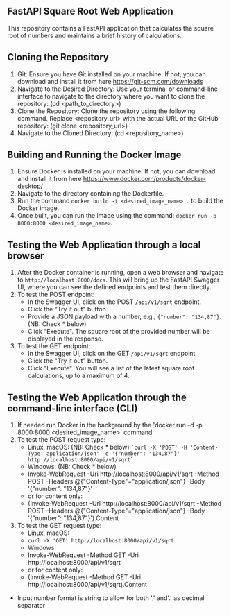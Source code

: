 ## FastAPI Square Root Web Application
This repository contains a FastAPI application that calculates the square root of numbers and maintains a brief history of calculations.

## Cloning the Repository
1. Git: Ensure you have Git installed on your machine. 
   If not, you can download and install it from here https://git-scm.com/downloads
2. Navigate to the Desired Directory: Use your terminal or command-line interface to navigate to the directory 
   where you want to clone the repository: (cd <path_to_directory>)
3. Clone the Repository: Clone the repository using the following command. 
   Replace <repository_url> with the actual URL of the GitHub repository: (git clone <repository_url>)
4. Navigate to the Cloned Directory: (cd <repository_name>)

## Building and Running the Docker Image
1. Ensure Docker is installed on your machine. 
   If not, you can download and install it from here https://www.docker.com/products/docker-desktop/
2. Navigate to the directory containing the Dockerfile.
3. Run the command `docker build -t <desired_image_name> .` to build the Docker image.
4. Once built, you can run the image using the command: `docker run -p 8000:8000 <desired_image_name>`.

## Testing the Web Application through a local browser
1. After the Docker container is running, open a web browser and navigate to `http://localhost:8000/docs`. 
   This will bring up the FastAPI Swagger UI, where you can see the defined endpoints and test them directly.
3. To test the POST endpoint:
   - In the Swagger UI, click on the POST `/api/v1/sqrt` endpoint.
   - Click the "Try it out" button.
   - Provide a JSON payload with a number, e.g., `{"number": "134,87"}`. (NB: Check * below)
   - Click "Execute". The square root of the provided number will be displayed in the response.
4. To test the GET endpoint:
   - In the Swagger UI, click on the GET `/api/v1/sqrt` endpoint.
   - Click the "Try it out" button.
   - Click "Execute". You will see a list of the latest square root calculations, up to a maximum of 4.

## Testing the Web Application through the command-line interface (CLI)
1. If needed run Docker in the background by the 'docker run -d -p 8000:8000 <desired_image_name>' command
2. To test the POST request type:
   - Linux, macOS: (NB: Check * below)
   ``` `curl -X 'POST' -H 'Content-Type: application/json' -d '{"number": "134,87"}' http://localhost:8000/api/v1/sqrt` ```
   - Windows: (NB: Check * below)
   - Invoke-WebRequest -Uri http://localhost:8000/api/v1/sqrt -Method POST -Headers @{"Content-Type"="application/json"} -Body '{"number": "134,87"}' 
   - or for content only:
   - (Invoke-WebRequest -Uri http://localhost:8000/api/v1/sqrt -Method POST -Headers @{"Content-Type"="application/json"} -Body '{"number": "134,87"}').Content
4. To test the GET request type: 
   - Linux, macOS: 
   - `curl -X 'GET' http://localhost:8000/api/v1/sqrt`
   - Windows:
   - Invoke-WebRequest -Method GET -Uri http://localhost:8000/api/v1/sqrt
   - or for content only:
   - (Invoke-WebRequest -Method GET -Uri http://localhost:8000/api/v1/sqrt).Content

* Input number format is string to allow for both ',' and'.' as decimal separator
